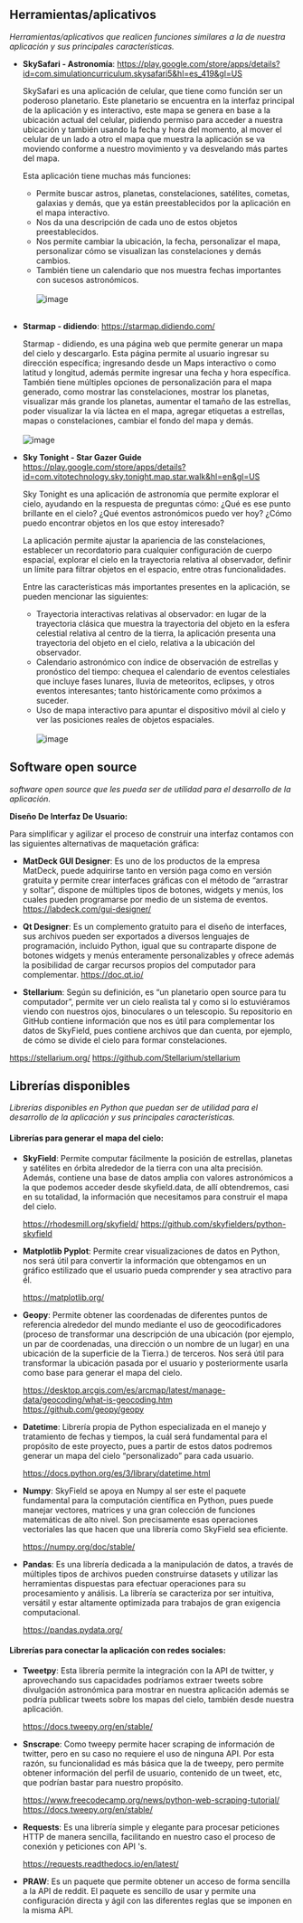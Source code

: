 ## Herramientas/aplicativos
_Herramientas/aplicativos que realicen funciones similares a la de nuestra aplicación y sus principales características._

- **SkySafari - Astronomía**:
https://play.google.com/store/apps/details?id=com.simulationcurriculum.skysafari5&hl=es_419&gl=US

    SkySafari es una aplicación de celular, que tiene como función ser un poderoso planetario. Este planetario se encuentra en la interfaz principal de la aplicación y es interactivo, este mapa se genera en base a la ubicación actual del celular, pidiendo permiso para acceder a nuestra ubicación y también usando la fecha y hora del momento, al mover el celular de un lado a otro el mapa que muestra la aplicación se va moviendo conforme a nuestro movimiento y va desvelando más partes del mapa.
    
    Esta aplicación tiene muchas más funciones:  
    - Permite buscar astros, planetas, constelaciones, satélites, cometas, galaxias y demás, que ya están preestablecidos por la aplicación en el mapa interactivo.
    - Nos da una descripción de cada uno de estos objetos preestablecidos.
    - Nos permite cambiar la ubicación, la fecha, personalizar el mapa, personalizar cómo se visualizan las constelaciones y demás cambios.
    - También tiene un calendario que nos muestra fechas importantes con sucesos astronómicos.
    <br /><br />
    ![image](./aux_images/skySafari.png)
    <br /><br />
    
- **Starmap - didiendo**:
https://starmap.didiendo.com/

    Starmap - didiendo, es una página web que permite generar un mapa del cielo y descargarlo. Esta página permite al usuario ingresar su dirección específica; ingresando desde un Maps interactivo o como latitud y longitud, además permite ingresar una fecha y hora específica. También tiene múltiples opciones de personalización para el mapa generado, como mostrar las constelaciones, mostrar los planetas, visualizar más grande los planetas, aumentar el tamaño de las estrellas, poder visualizar la vía láctea en el mapa, agregar etiquetas a estrellas, mapas o constelaciones, cambiar el fondo del mapa y demás.
    <br /><br />
    ![image](./aux_images/starmapDidiendo.png)
    <br />
    
- **Sky Tonight - Star Gazer Guide**
https://play.google.com/store/apps/details?id=com.vitotechnology.sky.tonight.map.star.walk&hl=en&gl=US 

    Sky Tonight es una aplicación de astronomía que permite explorar el cielo, ayudando en la respuesta de preguntas cómo: ¿Qué es ese punto brillante en el cielo? ¿Qué eventos astronómicos puedo ver hoy? ¿Cómo puedo encontrar objetos en los que estoy interesado?
    
    La aplicación permite ajustar la apariencia de las constelaciones, establecer un recordatorio para cualquier configuración de cuerpo espacial, explorar el cielo en la trayectoria relativa al observador, definir un límite para filtrar objetos en el espacio, entre otras funcionalidades.
    
    Entre las características más importantes presentes en la aplicación, se pueden mencionar las siguientes:

    - Trayectoria interactivas relativas al observador: en lugar de la trayectoria clásica que muestra la trayectoria del objeto en la esfera celestial relativa al centro de la tierra, la aplicación presenta una trayectoria del objeto en el cielo, relativa a la ubicación del observador.
    - Calendario astronómico con índice de observación de estrellas y pronóstico del tiempo: chequea el calendario de eventos celestiales que incluye fases lunares, lluvia de meteoritos, eclipses, y otros eventos interesantes; tanto históricamente como próximos a suceder.
    - Uso de mapa interactivo para apuntar el dispositivo móvil al cielo y ver las posiciones reales de objetos espaciales.
    <br /><br />
    ![image](./aux_images/skyTonight.png)

## Software open source
_software open source que les pueda ser de utilidad para el desarrollo de la aplicación._

**Diseño De Interfaz De Usuario:** 

Para simplificar y agilizar el proceso de construir una interfaz contamos con las siguientes alternativas de maquetación gráfica:

- **MatDeck GUI Designer**: Es uno de los productos de la empresa MatDeck, puede adquirirse tanto en versión paga como en versión gratuita y permite crear interfaces gráficas con el método de “arrastrar y soltar”, dispone de múltiples tipos de botones, widgets y menús, los cuales pueden programarse por medio de un sistema de eventos.
https://labdeck.com/gui-designer/

- **Qt Designer**: Es un complemento gratuito para el diseño de interfaces, sus archivos pueden ser exportados a diversos lenguajes de programación, incluido Python, igual que su contraparte dispone de botones widgets y menús enteramente personalizables y ofrece además la posibilidad de cargar recursos propios del computador para complementar.
https://doc.qt.io/

- **Stellarium**: Según su definición, es “un planetario open source para tu computador”, permite ver un cielo realista tal y como si lo estuviéramos viendo con nuestros ojos, binoculares o un telescopio. Su repositorio en GitHub contiene información que nos es útil para complementar los datos de SkyField, pues contiene archivos que dan cuenta, por ejemplo, de cómo se divide el cielo para formar constelaciones.

https://stellarium.org/
https://github.com/Stellarium/stellarium

## Librerías disponibles
_Librerías disponibles en Python que puedan ser de utilidad para el desarrollo de la aplicación y sus principales características._

#### Librerías para generar el mapa del cielo:
- **SkyField**: Permite computar fácilmente la posición de estrellas, planetas y satélites en órbita alrededor de la tierra con una alta precisión. Además, contiene una base de datos amplia con valores astronómicos a la que podemos acceder desde skyfield.data, de allí obtendremos, casi en su totalidad, la información que necesitamos para construir el mapa del cielo.

    https://rhodesmill.org/skyfield/
    https://github.com/skyfielders/python-skyfield

- **Matplotlib Pyplot**: Permite crear visualizaciones de datos en Python, nos será útil para convertir la información que obtengamos en un gráfico estilizado que el usuario pueda comprender y sea atractivo para él.

    https://matplotlib.org/

- **Geopy**: Permite obtener las coordenadas de diferentes puntos de referencia alrededor del mundo mediante el uso de geocodificadores (proceso de transformar una descripción de una ubicación (por ejemplo, un par de coordenadas, una dirección o un nombre de un lugar) en una ubicación de la superficie de la Tierra.) de terceros. Nos será útil para transformar la ubicación pasada por el usuario y posteriormente usarla como base para generar el mapa del cielo.

    https://desktop.arcgis.com/es/arcmap/latest/manage-data/geocoding/what-is-geocoding.htm
    https://github.com/geopy/geopy

- **Datetime**: Librería propia de Python especializada en el manejo y tratamiento de fechas y tiempos, la cuál será fundamental para el propósito de este proyecto, pues a partir de estos datos podremos generar un mapa del cielo “personalizado” para cada usuario.

    https://docs.python.org/es/3/library/datetime.html

- **Numpy**: SkyField se apoya en Numpy al ser este el paquete fundamental para la computación científica en Python, pues puede manejar vectores, matrices y una gran colección de funciones matemáticas de alto nivel. Son precisamente esas operaciones vectoriales las que hacen que una librería como SkyField sea eficiente.

    https://numpy.org/doc/stable/

- **Pandas**: Es una librería dedicada a la manipulación de datos, a través de múltiples tipos de archivos pueden construirse datasets y utilizar las herramientas dispuestas para efectuar operaciones para su procesamiento y análisis. La librería se caracteriza por ser intuitiva, versátil y estar altamente optimizada para trabajos de gran exigencia computacional.

    https://pandas.pydata.org/

#### Librerías para conectar la aplicación con redes sociales: 
- **Tweetpy**: Esta librería permite la integración con la API de twitter, y aprovechando sus capacidades podríamos extraer tweets sobre divulgación astronómica para mostrar en nuestra aplicación además se podría publicar tweets sobre los mapas del cielo, también desde nuestra aplicación.

    https://docs.tweepy.org/en/stable/

- **Snscrape**: Como tweepy permite hacer scraping de información de twitter, pero en su caso no requiere el uso de ninguna API. Por esta razón, su funcionalidad es más básica que la de tweepy, pero permite obtener información del perfil de usuario, contenido de un tweet, etc, que podrían bastar para nuestro propósito.

    https://www.freecodecamp.org/news/python-web-scraping-tutorial/
    https://docs.tweepy.org/en/stable/

- **Requests**: Es una librería simple y elegante para procesar peticiones HTTP de manera sencilla, facilitando en nuestro caso el proceso de conexión y peticiones con API 's.

    https://requests.readthedocs.io/en/latest/ 

- **PRAW**: Es un paquete que permite obtener un acceso de forma sencilla a la API de reddit. El paquete es sencillo de usar y permite una configuración directa y ágil con las diferentes reglas que se imponen en la misma API.

